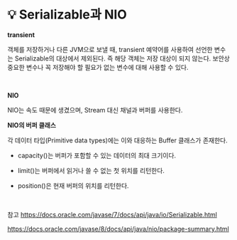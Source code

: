 # 💡 **Serializable과 NIO**


**transient**

객체를 저장하거나 다른 JVM으로 보낼 때, transient 예약어를 사용하여 선언한 변수는
Serializable의 대상에서 제외된다. 즉 해당 객체는 저장 대상이 되지 않는다.
보안상 중요한 변수나 꼭 저장해야 할 필요가 없는 변수에 대해 사용할 수 있다.

<br>

**NIO**

NIO는 속도 때문에 생겼으며, Stream 대신 채널과 버퍼를 사용한다.

**NIO의 버퍼 클래스**

각 데이터 타입(Primitive data types)에는 이와 대응하는 Buffer 클래스가 존재한다.

- capacity()는 버퍼가 포함할 수 있는 데이터의 최대 크기이다.

- limit()는 버퍼에서 읽거나 쓸 수 없는 첫 위치를 리턴한다.

- position()은 현재 버퍼의 위치를 리턴한다.

<br>

참고
https://docs.oracle.com/javase/7/docs/api/java/io/Serializable.html

https://docs.oracle.com/javase/8/docs/api/java/nio/package-summary.html
